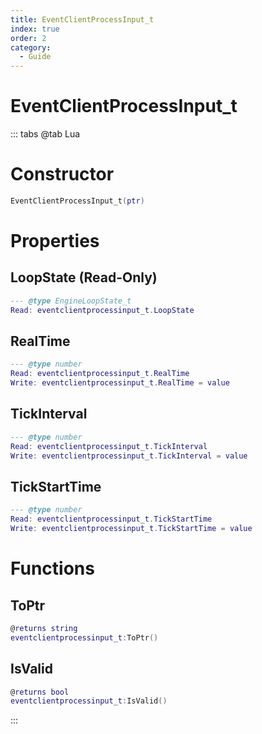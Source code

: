 ```yaml
---
title: EventClientProcessInput_t
index: true
order: 2
category:
  - Guide
---
```


# EventClientProcessInput_t

::: tabs
@tab Lua
# Constructor
```lua
EventClientProcessInput_t(ptr)
```
# Properties
## LoopState (Read-Only)
```lua
--- @type EngineLoopState_t
Read: eventclientprocessinput_t.LoopState
```
## RealTime 
```lua
--- @type number
Read: eventclientprocessinput_t.RealTime
Write: eventclientprocessinput_t.RealTime = value
```
## TickInterval 
```lua
--- @type number
Read: eventclientprocessinput_t.TickInterval
Write: eventclientprocessinput_t.TickInterval = value
```
## TickStartTime 
```lua
--- @type number
Read: eventclientprocessinput_t.TickStartTime
Write: eventclientprocessinput_t.TickStartTime = value
```
# Functions
## ToPtr
```lua
@returns string
eventclientprocessinput_t:ToPtr()
```
## IsValid
```lua
@returns bool
eventclientprocessinput_t:IsValid()
```

:::